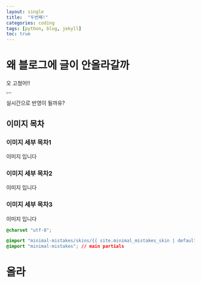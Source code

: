 ```yaml
---
layout: single
title:  "두번째!"
categories: coding
tags: [python, blog, jekyll]
toc: true
---
```


# 왜 블로그에 글이 안올라갈까

오 고쳤어!!

<img src="../../images/13-03-2022-first/coe-16472651770811.jpg" alt="coe" style="zoom:33%;" />

실시간으로 반영이 될까유?



## 이미지 목차

### 이미지 세부 목차1

이미지 입니다

### 이미지 세부 목차2

이미지 입니다

### 이미지 세부 목차3

이미지 입니다



```css
@charset "utf-8";

@import "minimal-mistakes/skins/{{ site.minimal_mistakes_skin | default: 'default' }}"; // skin
@import "minimal-mistakes"; // main partials
```

# 올라

